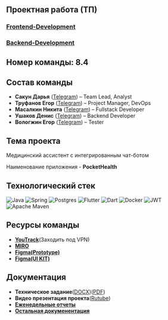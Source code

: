 ## Проектная работа (ТП)

### [Frontend-Development](https://github.com/nmasalkin/Frontend-Development)
### [Backend-Development](https://github.com/nmasalkin/Backend-Development)

## Номер команды: 8.4

## Состав команды
- **Сакун Дарья** ([Telegram](https://t.me/daryasakun)) – Team Lead, Analyst
- **Труфанов Егор** ([Telegram](https://t.me/u0nkis)) – Project Manager, DevOps
- **Масалкин Никита** ([Telegram](https://t.me/el_nikitinho)) – Fullstack Developer
- **Ушаков Денис** ([Telegram](https://t.me/deUshakov)) – Backend Developer
- **Вологжин Егор** ([Telegram](https://t.me/eguarchik)) – Tester

## Тема проекта
  Медицинский ассистент с интегрированным чат-ботом

  Наименование приложения - **PocketHealth**

## Технологический стек
![Java](https://img.shields.io/badge/java-%23ED8B00.svg?style=for-the-badge&logo=openjdk&logoColor=white) ![Spring](https://img.shields.io/badge/spring-%236DB33F.svg?style=for-the-badge&logo=spring&logoColor=white) ![Postgres](https://img.shields.io/badge/postgres-%23316192.svg?style=for-the-badge&logo=postgresql&logoColor=white) ![Flutter](https://img.shields.io/badge/Flutter-%2302569B.svg?style=for-the-badge&logo=Flutter&logoColor=white) ![Dart](https://img.shields.io/badge/dart-%230175C2.svg?style=for-the-badge&logo=dart&logoColor=white) ![Docker](https://img.shields.io/badge/docker-%230db7ed.svg?style=for-the-badge&logo=docker&logoColor=white) ![JWT](https://img.shields.io/badge/JWT-black?style=for-the-badge&logo=JSON%20web%20tokens) ![Apache Maven](https://img.shields.io/badge/Apache%20Maven-C71A36?style=for-the-badge&logo=Apache%20Maven&logoColor=white)

## Ресурсы команды
- [**YouTrack**](https://tp-project.youtrack.cloud)(Заходить под VPN)
- [**MIRO**](https://miro.com/app/board/uXjVIaDbFEI=/?share_link_id=648966461058)
- [**Figma(Prototype)**](https://www.figma.com/design/b6FzC47za1QFNKdIDRJERN/TP?node-id=0-1)
- [**Figma(UI KIT)**](https://www.figma.com/design/b6FzC47za1QFNKdIDRJERN/TP?node-id=81-470)


## Документация
- **Техническое задание**([DOCX](https://github.com/nmasalkin/Project-work/blob/main/%D0%94%D0%BE%D0%BA%D1%83%D0%BC%D0%B5%D0%BD%D1%82%D0%B0%D1%86%D0%B8%D1%8F/%D0%A2%D0%B5%D1%85%D0%BD%D0%B8%D1%87%D0%B5%D1%81%D0%BA%D0%BE%D0%B5%20%D0%B7%D0%B0%D0%B4%D0%B0%D0%BD%D0%B8%D0%B5.docx))([PDF](https://github.com/nmasalkin/Project-work/blob/main/%D0%94%D0%BE%D0%BA%D1%83%D0%BC%D0%B5%D0%BD%D1%82%D0%B0%D1%86%D0%B8%D1%8F/%D0%A2%D0%B5%D1%85%D0%BD%D0%B8%D1%87%D0%B5%D1%81%D0%BA%D0%BE%D0%B5%20%D0%B7%D0%B0%D0%B4%D0%B0%D0%BD%D0%B8%D0%B5.pdf))
- **Видео презентация проекта**([Rutube](https://rutube.ru/video/d8d2b23ecd581a2b8a63b9115cc12c5e/))
- [**Еженедельные отчеты**](https://github.com/nmasalkin/Project-work/tree/main/%D0%95%D0%B6%D0%B5%D0%BD%D0%B5%D0%B4%D0%B5%D0%BB%D1%8C%D0%BD%D1%8B%D0%B5%20%D0%BE%D1%82%D1%87%D1%91%D1%82%D1%8B)
- [**Остальная докуменентация**](https://github.com/nmasalkin/Project-work/tree/main/%D0%94%D0%BE%D0%BA%D1%83%D0%BC%D0%B5%D0%BD%D1%82%D0%B0%D1%86%D0%B8%D1%8F)
